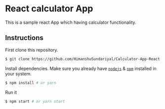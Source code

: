 # React calculator App

This is a sample react App which having calculator functionality.


## Instructions

First clone this repository.
```bash
$ git clone https://github.com/HimanshuSundariyal/Calculator-App-React.git
```


Install dependencies. Make sure you already have [`nodejs`](https://nodejs.org/en/) & [`npm`](https://www.npmjs.com/) installed in your system.
```bash
$ npm install # or yarn
```

Run it
```bash
$ npm start # or yarn start
```